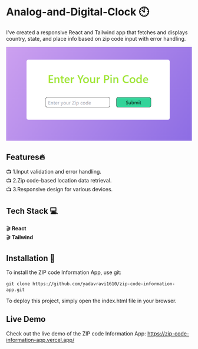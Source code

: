 # Analog-and-Digital-Clock :clock10:
I've created a responsive React and Tailwind app that fetches and displays country, state, and place info based on zip code input with error handling.

<img src="/Zip_image.png">


## Features:fire:

:tv: 1.Input validation and error handling.<br>
:tv: 2.Zip code-based location data retrieval.<br>
:tv: 3.Responsive design for various devices.<br>
  
## Tech Stack :computer:
:clapper: **React** <br>
:clapper: **Tailwind** <br>


## Installation :notebook:
To install the ZIP code Information App, use git:
```
git clone https://github.com/yadavravi1610/zip-code-information-app.git
```
To deploy this project, simply open the index.html file in your browser.

## Live Demo
Check out the live demo of the ZIP code Information App: https://zip-code-information-app.vercel.app/
